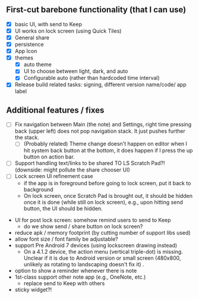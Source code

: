 ## First-cut barebone functionality (that I can use)
- [x] basic UI, with send to Keep
- [x] UI works on lock screen (using Quick Tiles)
- [x] General share
- [x] persistence
- [x] App Icon
- [x] themes
    - [x] auto theme
    - [x] UI to choose between light, dark, and auto
    - [x] Configurable auto (rather than hardcoded time interval)
- [x] Release build related tasks: signing, different version name/code/ app label

## Additional features / fixes
- [ ] Fix navigation between Main (the note) and Settings, right time pressing back (upper left) does not pop navigation stack. 
It just pushes further the stack.
    - [ ] (Probably related) Theme change doesn't happen on editor when I hit system back button at the bottom, it does happen if I press the up button on action bar.
- [ ] Support handling text/links to be shared TO LS Scratch Pad?! (downside: might pollute the share chooser UI) 
- [ ] Lock screen UI refinement case
    - if the app is in foreground before going to lock screen, put it back to background
    - On lock screen, once Scratch Pad is brought out, it should be hidden once it is done (while still on lock screen), 
    e.g., upon hitting send button, the UI should be hidden.    
- UI for post lock screen: somehow remind users to send to Keep
    - do we show send / share button on lock screen?
- reduce apk / memory footprint (by cutting number of support libs used)
- allow font size / font family be adjustable?
- support Pre Android 7 devices (using lockscreen drawing instead)
    - On a 4.1.2 device, the action menu (vertical triple-dot) is missing. Unclear if it is due to Android version or small screen (480x800, unlikely as rotating to landscaping doesn't fix it) .
- option to show a reminder whenever there is note
- 1st-class support other note app (e.g., OneNote, etc.)
    - replace send to Keep with others
- sticky widget?!